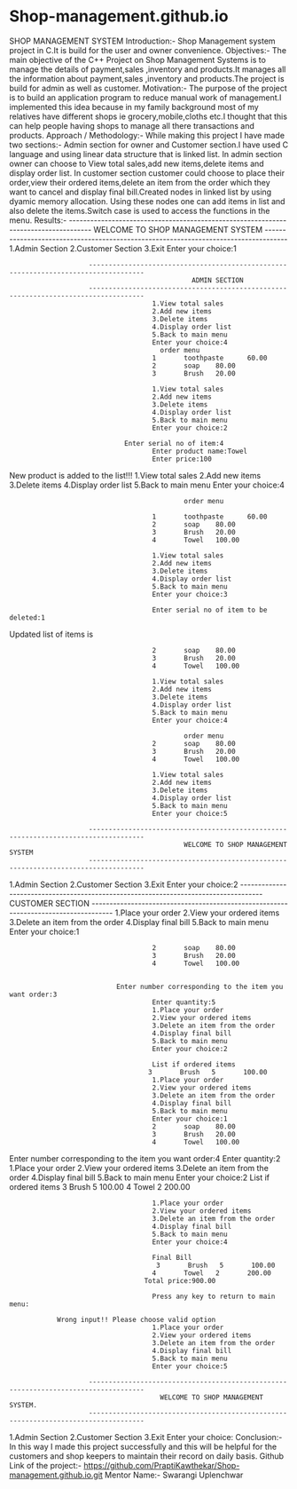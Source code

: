 # Shop-management.github.io
SHOP MANAGEMENT SYSTEM
Introduction:-
Shop Management system project in C.It is build for the user and owner convenience.
Objectives:-
The main objective of the C++ Project on Shop Management Systems is to manage the details of payment,sales ,inventory and products.It manages all the information about payment,sales ,inventory and products.The project is build for admin as well as customer.
Motivation:-
The purpose of the project  is to build an application program to reduce manual work of management.I implemented this idea because in my family background most of my relatives have different shops ie grocery,mobile,cloths etc.I thought that this can help people having shops to manage all there transactions and products.
Approach / Methodology:-
While making this project I have made two sections:- Admin section for owner and Customer section.I have used C language and using linear data structure that is linked list.
In admin section owner can choose to View total sales,add new items,delete items and display order list.
In customer section customer could choose to place their order,view their ordered items,delete an item from the order which they want to cancel and display final bill.Created nodes in linked list by using dyamic memory allocation.
Using these nodes one can add items in list and also delete the items.Switch case is used to access the functions in the menu.
Results:-
                       ------------------------------------------------------------------------------------
                                  WELCOME TO SHOP MANAGEMENT SYSTEM
                        ------------------------------------------------------------------------------------
1.Admin Section
2.Customer Section
3.Exit
Enter your choice:1

                        ------------------------------------------------------------------------------------
                                                  ADMIN SECTION
                        ------------------------------------------------------------------------------------
                                        1.View total sales
                                        2.Add new items
                                        3.Delete items
                                        4.Display order list
                                        5.Back to main menu
                                        Enter your choice:4
                                          order menu
                                        1       toothpaste      60.00
                                        2       soap    80.00
                                        3       Brush   20.00

                                        1.View total sales
                                        2.Add new items
                                        3.Delete items
                                        4.Display order list
                                        5.Back to main menu
                                        Enter your choice:2

                                 Enter serial no of item:4
                                        Enter product name:Towel
                                        Enter price:100
New product is added to the list!!!
                                        1.View total sales
                                        2.Add new items
                                        3.Delete items
                                        4.Display order list
                                        5.Back to main menu
                                        Enter your choice:4

                                                order menu

                                        1       toothpaste      60.00
                                        2       soap    80.00
                                        3       Brush   20.00
                                        4       Towel   100.00

                                        1.View total sales
                                        2.Add new items
                                        3.Delete items
                                        4.Display order list
                                        5.Back to main menu
                                        Enter your choice:3

                                        Enter serial no of item to be deleted:1

 Updated list of items is

                                        2       soap    80.00
                                        3       Brush   20.00
                                        4       Towel   100.00

                                        1.View total sales
                                        2.Add new items
                                        3.Delete items
                                        4.Display order list
                                        5.Back to main menu
                                        Enter your choice:4

                                                order menu
                                        2       soap    80.00
                                        3       Brush   20.00
                                        4       Towel   100.00

                                        1.View total sales
                                        2.Add new items
                                        3.Delete items
                                        4.Display order list
                                        5.Back to main menu
                                        Enter your choice:5

                        ------------------------------------------------------------------------------------
                                                WELCOME TO SHOP MANAGEMENT SYSTEM
                        ------------------------------------------------------------------------------------
1.Admin Section
2.Customer Section
3.Exit
Enter your choice:2
                        ------------------------------------------------------------------------------------
                                                CUSTOMER SECTION
                        ------------------------------------------------------------------------------------
                                        1.Place your order
                                        2.View your ordered items
                                        3.Delete an item from the order
                                        4.Display final bill
                                        5.Back to main menu
                                        Enter your choice:1

                                        2       soap    80.00
                                        3       Brush   20.00
                                        4       Towel   100.00


                               Enter number corresponding to the item you want order:3
                                        Enter quantity:5
                                        1.Place your order
                                        2.View your ordered items
                                        3.Delete an item from the order
                                        4.Display final bill
                                        5.Back to main menu
                                        Enter your choice:2

                                        List if ordered items
                                       3       Brush   5       100.00
                                        1.Place your order
                                        2.View your ordered items
                                        3.Delete an item from the order
                                        4.Display final bill
                                        5.Back to main menu
                                        Enter your choice:1
                                        2       soap    80.00
                                        3       Brush   20.00
                                        4       Towel   100.00
  Enter number corresponding to the item you want order:4
                                        Enter quantity:2
                                        1.Place your order
                                        2.View your ordered items
                                        3.Delete an item from the order
                                        4.Display final bill
                                        5.Back to main menu
                                        Enter your choice:2
                                     List if ordered items
                                        3       Brush   5       100.00
                                        4       Towel   2       200.00

                                        1.Place your order
                                        2.View your ordered items
                                        3.Delete an item from the order
                                        4.Display final bill
                                        5.Back to main menu
                                        Enter your choice:4

                                        Final Bill
                                         3       Brush   5       100.00
                                        4       Towel   2       200.00
                                      Total price:900.00

                                        Press any key to return to main menu:

                Wrong input!! Please choose valid option
                                        1.Place your order
                                        2.View your ordered items
                                        3.Delete an item from the order
                                        4.Display final bill
                                        5.Back to main menu
                                        Enter your choice:5

                        ------------------------------------------------------------------------------------
                                          WELCOME TO SHOP MANAGEMENT SYSTEM.
                        ------------------------------------------------------------------------------------
1.Admin Section
2.Customer Section
3.Exit
Enter your choice:
Conclusion:-
In this way I made this project successfully and this will be helpful for the customers and shop keepers to maintain their record on daily basis.
Github Link of the project:-
https://github.com/PraptiKawthekar/Shop-management.github.io.git
Mentor Name:-
Swarangi Uplenchwar




